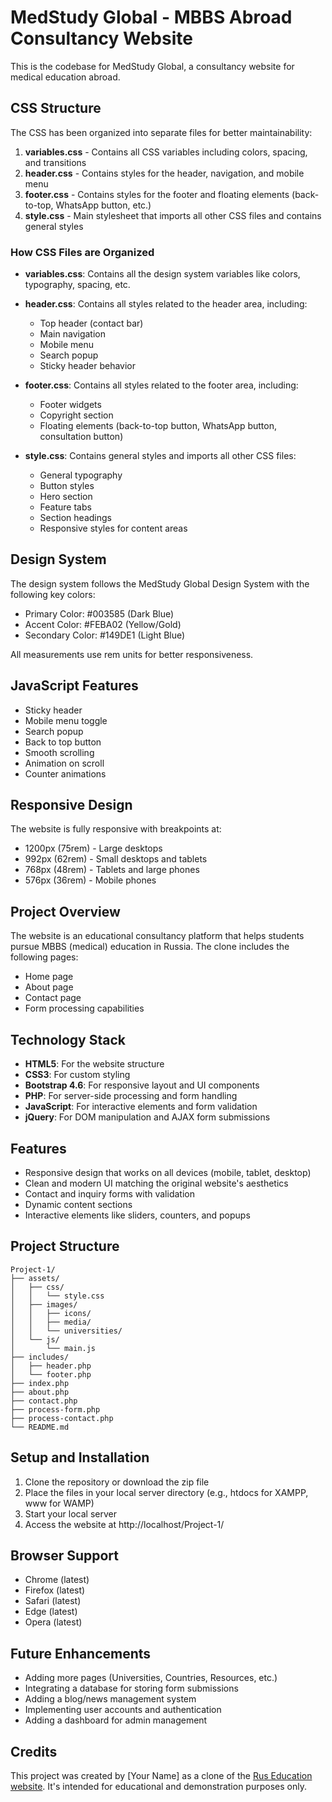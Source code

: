 # MedStudy Global - MBBS Abroad Consultancy Website

This is the codebase for MedStudy Global, a consultancy website for medical education abroad.

## CSS Structure

The CSS has been organized into separate files for better maintainability:

1. **variables.css** - Contains all CSS variables including colors, spacing, and transitions
2. **header.css** - Contains styles for the header, navigation, and mobile menu
3. **footer.css** - Contains styles for the footer and floating elements (back-to-top, WhatsApp button, etc.)
4. **style.css** - Main stylesheet that imports all other CSS files and contains general styles

### How CSS Files are Organized

- **variables.css**: Contains all the design system variables like colors, typography, spacing, etc.
- **header.css**: Contains all styles related to the header area, including:
  - Top header (contact bar)
  - Main navigation
  - Mobile menu
  - Search popup
  - Sticky header behavior
  
- **footer.css**: Contains all styles related to the footer area, including:
  - Footer widgets
  - Copyright section
  - Floating elements (back-to-top button, WhatsApp button, consultation button)
  
- **style.css**: Contains general styles and imports all other CSS files:
  - General typography
  - Button styles
  - Hero section
  - Feature tabs
  - Section headings
  - Responsive styles for content areas

## Design System

The design system follows the MedStudy Global Design System with the following key colors:

- Primary Color: #003585 (Dark Blue)
- Accent Color: #FEBA02 (Yellow/Gold)
- Secondary Color: #149DE1 (Light Blue)

All measurements use rem units for better responsiveness.

## JavaScript Features

- Sticky header
- Mobile menu toggle
- Search popup
- Back to top button
- Smooth scrolling
- Animation on scroll
- Counter animations

## Responsive Design

The website is fully responsive with breakpoints at:
- 1200px (75rem) - Large desktops
- 992px (62rem) - Small desktops and tablets
- 768px (48rem) - Tablets and large phones
- 576px (36rem) - Mobile phones

## Project Overview

The website is an educational consultancy platform that helps students pursue MBBS (medical) education in Russia. The clone includes the following pages:

- Home page
- About page
- Contact page
- Form processing capabilities

## Technology Stack

- **HTML5**: For the website structure
- **CSS3**: For custom styling
- **Bootstrap 4.6**: For responsive layout and UI components
- **PHP**: For server-side processing and form handling
- **JavaScript**: For interactive elements and form validation
- **jQuery**: For DOM manipulation and AJAX form submissions

## Features

- Responsive design that works on all devices (mobile, tablet, desktop)
- Clean and modern UI matching the original website's aesthetics
- Contact and inquiry forms with validation
- Dynamic content sections
- Interactive elements like sliders, counters, and popups

## Project Structure

```
Project-1/
├── assets/
│   ├── css/
│   │   └── style.css
│   ├── images/
│   │   ├── icons/
│   │   ├── media/
│   │   └── universities/
│   └── js/
│       └── main.js
├── includes/
│   ├── header.php
│   └── footer.php
├── index.php
├── about.php
├── contact.php
├── process-form.php
├── process-contact.php
└── README.md
```

## Setup and Installation

1. Clone the repository or download the zip file
2. Place the files in your local server directory (e.g., htdocs for XAMPP, www for WAMP)
3. Start your local server
4. Access the website at http://localhost/Project-1/

## Browser Support

- Chrome (latest)
- Firefox (latest)
- Safari (latest)
- Edge (latest)
- Opera (latest)

## Future Enhancements

- Adding more pages (Universities, Countries, Resources, etc.)
- Integrating a database for storing form submissions
- Adding a blog/news management system
- Implementing user accounts and authentication
- Adding a dashboard for admin management

## Credits

This project was created by [Your Name] as a clone of the [Rus Education website](https://www.ruseducation.in/). It's intended for educational and demonstration purposes only. 
